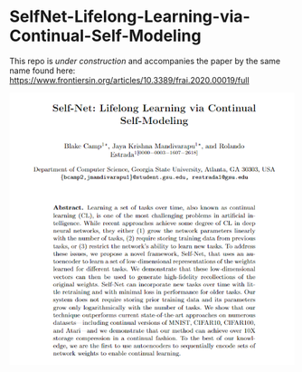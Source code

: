 # SelfNet-Lifelong-Learning-via-Continual-Self-Modeling

This repo is *under construction* and accompanies the paper by the same name found here: https://www.frontiersin.org/articles/10.3389/frai.2020.00019/full

![alt text](https://github.com/blake-camp/SelfNet-Lifelong-Learning-via-Continual-Self-Modeling/blob/master/selfnet_abstract.PNG)
